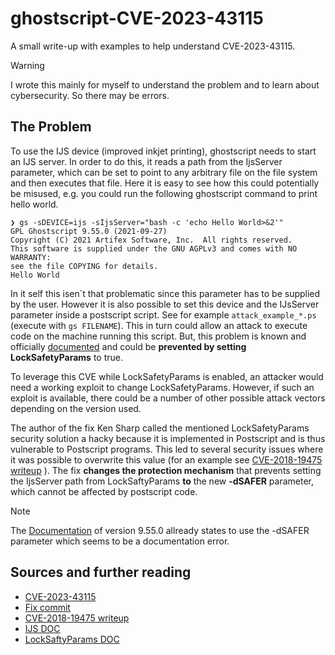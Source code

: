 # ghostscript-CVE-2023-43115
A small write-up with examples to help understand CVE-2023-43115.

> [!WARNING] 
> I wrote this mainly for myself to understand the problem and to learn about cybersecurity. So there may be errors.

## The Problem
To use the IJS device (improved inkjet printing), ghostscript needs to start an IJS server. In order to do this, it reads a path from the IjsServer parameter, which can be set to point to any arbitrary file on the file system and then executes that file. Here it is easy to see how this could potentially be misused, e.g. you could run the following ghostscript command to print hello world.

```console
❯ gs -sDEVICE=ijs -sIjsServer="bash -c 'echo Hello World>&2'"
GPL Ghostscript 9.55.0 (2021-09-27)
Copyright (C) 2021 Artifex Software, Inc.  All rights reserved.
This software is supplied under the GNU AGPLv3 and comes with NO WARRANTY:
see the file COPYING for details.
Hello World
```
In it self this isen´t that problematic since this parameter has to be supplied by the user. However it is also possible to set this device and the IJsServer parameter inside a postscript script.
See for example `attack_example_*.ps` (execute with `gs FILENAME`). This in turn could allow an attack to execute code on the machine running this script. But, this problem is known and officially [documented](https://ghostscript.com/docs/9.56.1/Devices.htm#IJS) and could be **prevented by setting LockSafetyParams** to true.

To leverage this CVE while LockSafetyParams is enabled, an attacker would need a working exploit to change LockSafetyParams. However, if such an exploit is available, there could be a number of other possible attack vectors depending on the version used.

The author of the fix Ken Sharp called the mentioned LockSafetyParams security solution a hacky because it is implemented in Postscript and is thus vulnerable to Postscript programs. This led to several security issues where it was possible to overwrite this value (for an example see [CVE-2018-19475 writeup](https://securitylab.github.com/research/ghostscript-CVE-2018-19475/)
). The fix **changes the protection mechanism** that prevents setting the IjsServer path from LockSaftyParams **to** the new **-dSAFER** parameter, which cannot be affected by postscript code.

> [!NOTE] 
> The [Documentation](https://ghostscript.com/docs/9.55.0/Devices.htm#IJS) of version 9.55.0 allready states to use the -dSAFER parameter which seems to be a documentation error.

## Sources and further reading
- [CVE-2023-43115](https://nvd.nist.gov/vuln/detail/CVE-2023-43115)
- [Fix commit](https://git.ghostscript.com/?p=ghostpdl.git;a=commit;h=e59216049cac290fb437a04c4f41ea46826cfba5)
- [CVE-2018-19475 writeup](https://securitylab.github.com/research/ghostscript-CVE-2018-19475/)
- [IJS DOC](https://ghostscript.com/docs/9.56.1/Devices.htm#IJS)
- [LockSaftyParams DOC](https://ghostscript.com/docs/9.55.0/Language.htm#LockSafetyParams)

